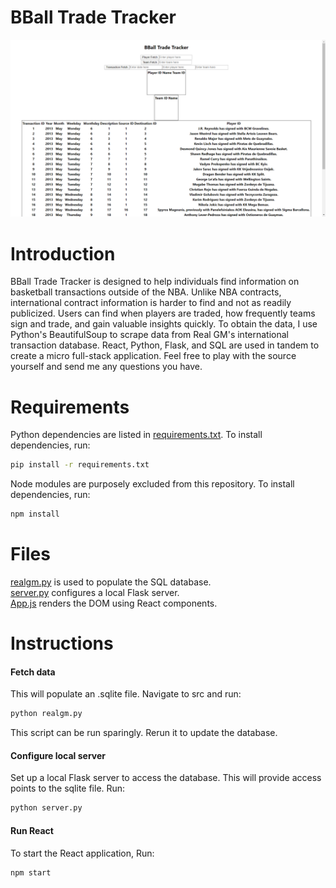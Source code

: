 # BBall Trade Tracker
![Interface](public/sample.png)

# Introduction
BBall Trade Tracker is designed to help individuals find information on basketball transactions outside of the NBA. Unlike NBA contracts, international contract information is harder to find and not as readily publicized. Users can find when players are traded, how frequently teams sign and trade, and gain valuable insights quickly. To obtain the data, I use Python's BeautifulSoup to scrape data from Real GM's international transaction database. React, Python, Flask, and SQL are used in tandem to create a micro full-stack application. Feel free to play with the source yourself and send me any questions you have.

# Requirements
Python dependencies are listed in [requirements.txt](requirements.txt). To install dependencies, run:  
```bash
pip install -r requirements.txt
```
Node modules are purposely excluded from this repository. To install dependencies, run:
```bash
npm install
```

# Files
[realgm.py](src/realgm.py) is used to populate the SQL database.  
[server.py](src/server.py) configures a local Flask server.   
[App.js](src/App.js) renders the DOM using React components.

# Instructions  
#### Fetch data #### 
This will populate an .sqlite file. Navigate to src and run:  
```bash
python realgm.py
```
This script can be run sparingly. Rerun it to update the database.
#### Configure local server ####
Set up a local Flask server to access the database. This will provide access points to the sqlite file. Run:   
```bash
python server.py
```
#### Run React ####
To start the React application, Run:  
```bash
npm start
```


